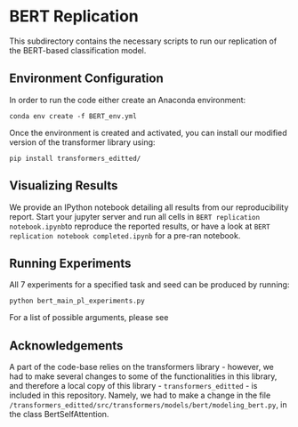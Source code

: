# BERT Replication

This subdirectory contains the necessary scripts to run our replication of the BERT-based classification model.

## Environment Configuration

In order to run the code either create an Anaconda environment:

```
conda env create -f BERT_env.yml
```

Once the environment is created and activated, you can install our modified version of the transformer library using:

```
pip install transformers_editted/
```

## Visualizing Results

We provide an IPython notebook detailing all results from our reproducibility report. 
Start your jupyter server and run all cells in `BERT replication notebook.ipynb`to reproduce the reported results, or have a look at `BERT replication notebook completed.ipynb` for a pre-ran notebook.


## Running Experiments

All 7 experiments for a specified task and seed can be produced by running:

```
python bert_main_pl_experiments.py
```

For a list of possible arguments, please see

## Acknowledgements

A part of the code-base relies on the transformers library - however, we had to make several changes to some of the functionalities in this library, and therefore a local copy of this library - ` transformers_editted ` - is included in this repository. 
Namely, we had to make a change in the file `/transformers_editted/src/transformers/models/bert/modeling_bert.py`, in the class BertSelfAttention.
